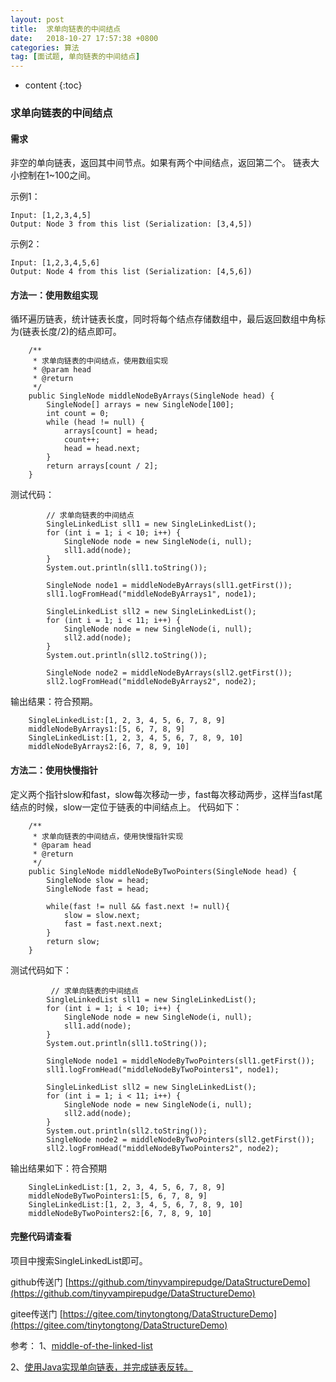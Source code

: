 ```yaml
---
layout: post
title:  求单向链表的中间结点
date:   2018-10-27 17:57:38 +0800
categories: 算法
tag: [面试题, 单向链表的中间结点]
---
```


* content
{:toc}



### 求单向链表的中间结点

#### 需求
非空的单向链表，返回其中间节点。如果有两个中间结点，返回第二个。
链表大小控制在1~100之间。

示例1：

```
Input: [1,2,3,4,5]
Output: Node 3 from this list (Serialization: [3,4,5])
```

示例2：

```
Input: [1,2,3,4,5,6]
Output: Node 4 from this list (Serialization: [4,5,6])
```

#### 方法一：使用数组实现
循环遍历链表，统计链表长度，同时将每个结点存储数组中，最后返回数组中角标为(链表长度/2)的结点即可。

```
    /**
     * 求单向链表的中间结点，使用数组实现
     * @param head
     * @return
     */
    public SingleNode middleNodeByArrays(SingleNode head) {
        SingleNode[] arrays = new SingleNode[100];
        int count = 0;
        while (head != null) {
            arrays[count] = head;
            count++;
            head = head.next;
        }
        return arrays[count / 2];
    }
```

测试代码：

```
        // 求单向链表的中间结点
        SingleLinkedList sll1 = new SingleLinkedList();
        for (int i = 1; i < 10; i++) {
            SingleNode node = new SingleNode(i, null);
            sll1.add(node);
        }
        System.out.println(sll1.toString());

        SingleNode node1 = middleNodeByArrays(sll1.getFirst());
        sll1.logFromHead("middleNodeByArrays1", node1);

        SingleLinkedList sll2 = new SingleLinkedList();
        for (int i = 1; i < 11; i++) {
            SingleNode node = new SingleNode(i, null);
            sll2.add(node);
        }
        System.out.println(sll2.toString());

        SingleNode node2 = middleNodeByArrays(sll2.getFirst());
        sll2.logFromHead("middleNodeByArrays2", node2);
```

输出结果：符合预期。

```
    SingleLinkedList:[1, 2, 3, 4, 5, 6, 7, 8, 9]
    middleNodeByArrays1:[5, 6, 7, 8, 9]
    SingleLinkedList:[1, 2, 3, 4, 5, 6, 7, 8, 9, 10]
    middleNodeByArrays2:[6, 7, 8, 9, 10]

```

#### 方法二：使用快慢指针
定义两个指针slow和fast，slow每次移动一步，fast每次移动两步，这样当fast尾结点的时候，slow一定位于链表的中间结点上。
代码如下：

```
    /**
     * 求单向链表的中间结点，使用快慢指针实现
     * @param head
     * @return
     */
    public SingleNode middleNodeByTwoPointers(SingleNode head) {
        SingleNode slow = head;
        SingleNode fast = head;

        while(fast != null && fast.next != null){
            slow = slow.next;
            fast = fast.next.next;
        }
        return slow;
    }
```

测试代码如下：

```
         // 求单向链表的中间结点
        SingleLinkedList sll1 = new SingleLinkedList();
        for (int i = 1; i < 10; i++) {
            SingleNode node = new SingleNode(i, null);
            sll1.add(node);
        }
        System.out.println(sll1.toString());

        SingleNode node1 = middleNodeByTwoPointers(sll1.getFirst());
        sll1.logFromHead("middleNodeByTwoPointers1", node1);

        SingleLinkedList sll2 = new SingleLinkedList();
        for (int i = 1; i < 11; i++) {
            SingleNode node = new SingleNode(i, null);
            sll2.add(node);
        }
        System.out.println(sll2.toString());
        SingleNode node2 = middleNodeByTwoPointers(sll2.getFirst());
        sll2.logFromHead("middleNodeByTwoPointers2", node2);
```

输出结果如下：符合预期

```
    SingleLinkedList:[1, 2, 3, 4, 5, 6, 7, 8, 9]
    middleNodeByTwoPointers1:[5, 6, 7, 8, 9]
    SingleLinkedList:[1, 2, 3, 4, 5, 6, 7, 8, 9, 10]
    middleNodeByTwoPointers2:[6, 7, 8, 9, 10]
```

#### 完整代码请查看
项目中搜索SingleLinkedList即可。

github传送门 [https://github.com/tinyvampirepudge/DataStructureDemo](https://github.com/tinyvampirepudge/DataStructureDemo)

gitee传送门 [https://gitee.com/tinytongtong/DataStructureDemo](https://gitee.com/tinytongtong/DataStructureDemo)

参考：
1、[middle-of-the-linked-list](https://leetcode.com/problems/middle-of-the-linked-list/description/)

2、[使用Java实现单向链表，并完成链表反转。](https://blog.csdn.net/qq_26287435/article/details/83421036)